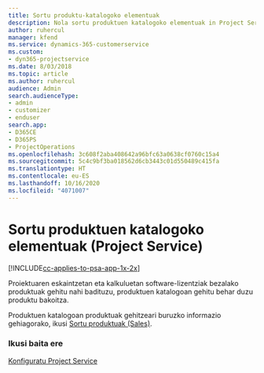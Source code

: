 ```yaml
---
title: Sortu produktu-katalogoko elementuak
description: Nola sortu produktuen katalogoko elementuak in Project Service-n
author: ruhercul
manager: kfend
ms.service: dynamics-365-customerservice
ms.custom:
- dyn365-projectservice
ms.date: 8/03/2018
ms.topic: article
ms.author: ruhercul
audience: Admin
search.audienceType:
- admin
- customizer
- enduser
search.app:
- D365CE
- D365PS
- ProjectOperations
ms.openlocfilehash: 3c608f2aba408642a96bfc63a0638cf0760c15a4
ms.sourcegitcommit: 5c4c9bf3ba018562d6cb3443c01d550489c415fa
ms.translationtype: HT
ms.contentlocale: eu-ES
ms.lasthandoff: 10/16/2020
ms.locfileid: "4071007"
---
```

# <a name="create-product-catalog-items-project-service"></a>Sortu produktuen katalogoko elementuak (Project Service)

[!INCLUDE[cc-applies-to-psa-app-1x-2x](../includes/cc-applies-to-psa-app-1x-2x.md)]

Proiektuaren eskaintzetan eta kalkuluetan software-lizentziak bezalako produktuak gehitu nahi badituzu, produktuen katalogoan gehitu behar duzu produktu bakoitza.  
  
 Produktuen katalogoan produktuak gehitzeari buruzko informazio gehiagorako, ikusi [Sortu produktuak (Sales)](https://docs.microsoft.com/dynamics365/sales-enterprise/create-product-sales).  
  
### <a name="see-also"></a>Ikusi baita ere  
 [Konfiguratu Project Service](../psa/configure.md)
